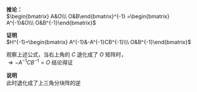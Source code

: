 **推论：**    
 $\begin{bmatrix}    
A&O\\\     
O&B\end{bmatrix}^{-1}    
=\begin{bmatrix}    
A^{-1}&O\\\     
O&B^{-1}\end{bmatrix}$     
    
**证明**    
 $H^{-1}=\begin{bmatrix}    
A^{-1}&-A^{-1}CB^{-1}\\\     
O&B^{-1}\end{bmatrix}$     
    
观察上述公式，当右上角的 $C$ 退化成了 $O$ 矩阵时，    
 $\Rightarrow -A^{-1}CB^{-1}=O$  结论得证    
    
**说明**    
此时退化成了上三角分块阵的逆    
